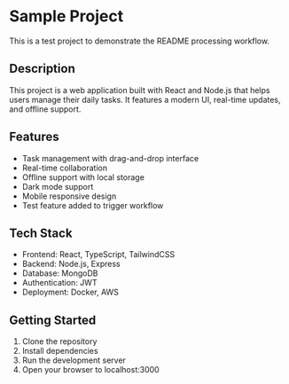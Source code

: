 # Sample Project

This is a test project to demonstrate the README processing workflow.

## Description
This project is a web application built with React and Node.js that helps users manage their daily tasks. It features a modern UI, real-time updates, and offline support.

## Features
- Task management with drag-and-drop interface
- Real-time collaboration
- Offline support with local storage
- Dark mode support
- Mobile responsive design
- Test feature added to trigger workflow

## Tech Stack
- Frontend: React, TypeScript, TailwindCSS
- Backend: Node.js, Express
- Database: MongoDB
- Authentication: JWT
- Deployment: Docker, AWS

## Getting Started
1. Clone the repository
2. Install dependencies
3. Run the development server
4. Open your browser to localhost:3000 